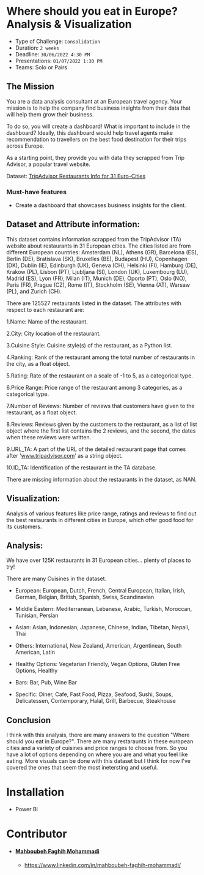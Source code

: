 # Where should you eat in Europe? Analysis & Visualization
- Type of Challenge: `Consolidation`
- Duration: `2 weeks`
- Deadline: `30/06/2022 4:30 PM`
- Presentations: `01/07/2022 1:30 PM`
- Teams: Solo or Pairs

## The Mission

You are a data analysis consultant at an European travel agency. Your mission is to help the company find business insights from their data that will help them grow their business. 

To do so, you will create a dashboard! What is important to include in the dashboard? Ideally, this dashboard would help travel agents make recommendation to travellers on the best food destination for their trips across Europe.

As a starting point, they provide you with data they scrapped from Trip Advisor, a popular travel website. 

Dataset: [TripAdvisor Restaurants Info for 31 Euro-Cities](https://www.kaggle.com/datasets/damienbeneschi/krakow-ta-restaurans-data-raw)

### Must-have features

- Create a dashboard that showcases business insights for the client.

## Dataset and Attribute information:

This dataset contains information scrapped from the TripAdvisor (TA) website about restaurants in 31 European cities. The cities listed are from different European countries: Amsterdam (NL), Athens (GR), Barcelona (ES), Berlin (DE), Bratislava (SK), Bruxelles (BE), Budapest (HU), Copenhagen (DK), Dublin (IE), Edinburgh (UK), Geneva (CH), Helsinki (FI), Hamburg (DE), Krakow (PL), Lisbon (PT), Ljubljana (SI), London (UK), Luxembourg (LU), Madrid (ES), Lyon (FR), Milan (IT), Munich (DE), Oporto (PT), Oslo (NO), Paris (FR), Prague (CZ), Rome (IT), Stockholm (SE), Vienna (AT), Warsaw (PL), and Zurich (CH).

There are 125527 restaurants listed in the dataset. The attributes with respect to each restaurant are:

1.Name: Name of the restaurant.

2.City: City location of the restaurant.

3.Cuisine Style: Cuisine style(s) of the restaurant, as a Python list.

4.Ranking: Rank of the restaurant among the total number of restaurants in the city, as a float object.

5.Rating: Rate of the restaurant on a scale of -1 to 5, as a categorical type.

6.Price Range: Price range of the restaurant among 3 categories, as a categorical type.

7.Number of Reviews: Number of reviews that customers have given to the restaurant, as a float object.

8.Reviews: Reviews given by the customers to the restaurant, as a list of list object where the first list contains the 2 reviews, and the second, the dates when these reviews were written.

9.URL_TA: A part of the URL of the detailed restaurant page that comes after 'www.tripadvisor.com' as a string object.

10.ID_TA: Identification of the restaurant in the TA database.

There are missing information about the restaurants in the dataset, as NAN.

## Visualization:

Analysis of various features like price range, ratings and reviews to find out the best restaurants in different cities in Europe, which offer good food for its customers.

## Analysis:

We have over 125K restaurants in 31 European cities... plenty of places to try!

There are many Cuisines in the dataset.
- European: European, Dutch, French, Central European, Italian, Irish, German, Belgian, British, Spanish, Swiss, Scandinavian

- Middle Eastern: Mediterranean, Lebanese, Arabic, Turkish, Moroccan, Tunisian, Persian

- Asian: Asian, Indonesian, Japanese, Chinese, Indian, Tibetan, Nepali, Thai

- Others: International, New Zealand, American, Argentinean, South American, Latin

- Healthy Options: Vegetarian Friendly, Vegan Options, Gluten Free Options, Healthy

- Bars: Bar, Pub, Wine Bar

- Specific: Diner, Cafe, Fast Food, Pizza, Seafood, Sushi, Soups, Delicatessen, Contemporary, Halal, Grill, Barbecue, Steakhouse

## Conclusion

I think with this analysis, there are many answers to the question "Where should you eat in Europe?". There are many restaraunts in these european cities and a variety of cuisines and price ranges to choose from. So you have a lot of options depending on where you are and what you feel like eating. More visuals can be done with this dataset but I think for now I've covered the ones that seem the most inetersting and useful.

# Installation

- Power BI

# Contributor

- #### [Mahboubeh Faghih Mohammadi](https://github.com/mahboubehfaghih)
    - https://www.linkedin.com/in/mahboubeh-faghih-mohammadi/
